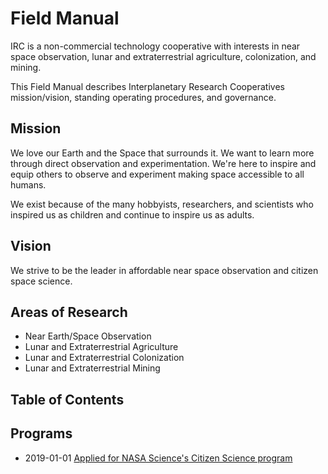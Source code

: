 # Field Manual

IRC is a non-commercial technology cooperative with interests in near space observation, lunar and extraterrestrial agriculture, colonization, and mining.

This Field Manual describes Interplanetary Research Cooperatives mission/vision, standing operating procedures, and governance.

## Mission
We love our Earth and the Space that surrounds it. We want to learn more through direct observation and experimentation. We're here to inspire and equip others to observe and experiment making space accessible to all humans.

We exist because of the many hobbyists, researchers, and scientists who inspired us as children and continue to inspire us as adults.

## Vision
We strive to be the leader in affordable near space observation and citizen space science.

## Areas of Research
* Near Earth/Space Observation
* Lunar and Extraterrestrial Agriculture
* Lunar and Extraterrestrial Colonization
* Lunar and Extraterrestrial Mining

## Table of Contents

## Programs
- 2019-01-01 [Applied for NASA Science's Citizen Science program](https://github.com/interplanetaryresearch/irc-field-manual/blob/master/programs/001-NASA-Citizen-Science.md)
